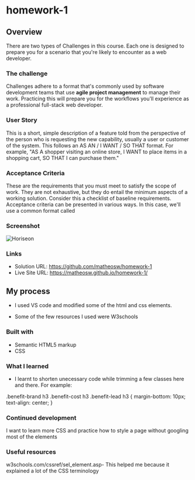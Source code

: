 # homework-1

## Overview
There are two types of Challenges in this course. Each one is designed to prepare you for a scenario that you're likely to encounter as a web developer.

### The challenge
Challenges adhere to a format that's commonly used by software development teams that use **agile project management** to manage their work. Practicing this will prepare you for the workflows you'll experience as a professional full-stack web developer. 

### User Story
This is a short, simple description of a feature told from the perspective of the person who is requesting the new capability, usually a user or customer of the system. This follows an AS AN / I WANT / SO THAT format. For example, "AS A shopper visiting an online store, I WANT to place items in a shopping cart, SO THAT I can purchase them." 

### Acceptance Criteria
These are the requirements that you must meet to satisfy the scope of work. They are not exhaustive, but they do entail the minimum aspects of a working solution. Consider this a checklist of baseline requirements. Acceptance criteria can be presented in various ways. In this case, we'll use a common format called 

### Screenshot
![Horiseon](https://user-images.githubusercontent.com/103533878/166124042-6307f215-97ea-4ec7-a782-249bfedec6d1.JPG)

### Links

- Solution URL: https://github.com/matheosw/homework-1
- Live Site URL: https://matheosw.github.io/homework-1/

## My process
- I used VS code and modified some of the html and css elements.

- Some of the few resources I used were W3schools
### Built with

- Semantic HTML5 markup
- CSS

### What I learned
- I learnt to shorten unecessary code while trimming a few classes here and there. For example:

.benefit-brand h3 .benefit-cost h3 .benefit-lead h3 {
    margin-bottom: 10px;
    text-align: center;
}

### Continued development
I want to learn more CSS and practice how to style a page without googling most of the elements

### Useful resources

w3schools.com/cssref/sel_element.asp- This helped me because it explained a lot of the CSS terminology


